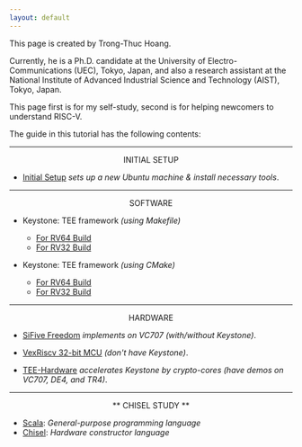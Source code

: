 ```yaml
---
layout: default
---
```


This page is created by Trong-Thuc Hoang.

Currently, he is a Ph.D. candidate at the University of Electro-Communications (UEC), Tokyo, Japan, and also a research assistant at the National Institute of Advanced Industrial Science and Technology (AIST), Tokyo, Japan.

This page first is for my self-study, second is for helping newcomers to understand RISC-V.

The guide in this tutorial has the following contents:

* * *

<p style="text-align:center">INITIAL SETUP</p>

- [Initial Setup](./init.md) *sets up a new Ubuntu machine & install necessary tools*.

* * *

<p style="text-align:center">SOFTWARE</p>

- Keystone: TEE framework *(using Makefile)*

  * [For RV64 Build](./keystone-makefile-64)
  * [For RV32 Build](./keystone-makefile-32)

- Keystone: TEE framework *(using CMake)*

  * [For RV64 Build](./keystone-cmake-64)
  * [For RV32 Build](./keystone-cmake-32)

* * *

<p style="text-align:center">HARDWARE</p>

- [SiFive Freedom](./vc707.md) *implements on VC707 (with/without Keystone)*.

- [VexRiscv 32-bit MCU](./vexriscv.md) *(don't have Keystone)*.

- [TEE-Hardware](./tee-hw.md) *accelerates Keystone by crypto-cores (have demos on VC707, DE4, and TR4)*.

* * *

<p style="text-align:center">** CHISEL STUDY **</p>

- [Scala](./scala.md): *General-purpose programming language*
- [Chisel](./chisel.md): *Hardware constructor language*
